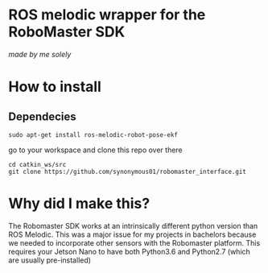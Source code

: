 # ROS melodic wrapper for the RoboMaster SDK
_made by me solely_

# How to install 
## Dependecies
```
sudo apt-get install ros-melodic-robot-pose-ekf 
```

go to your workspace and clone this repo over there
```
cd catkin_ws/src
git clone https://github.com/synonymous01/robomaster_interface.git
```



# Why did I make this?
The Robomaster SDK works at an intrinsically different python version than ROS Melodic. This was a major issue for my projects in bachelors because we needed to incorporate other sensors with the Robomaster platform. This requires your Jetson Nano to have both Python3.6 and Python2.7 (which are usually pre-installed) 
